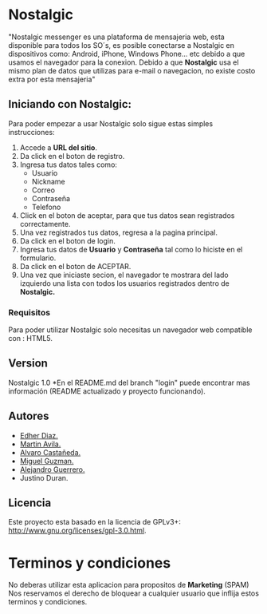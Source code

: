 # **Nostalgic**

"Nostalgic messenger es una plataforma de mensajeria web, esta disponible para todos los SO´s, es posible conectarse a Nostalgic en dispositivos como:
 Android, iPhone, Windows Phone... etc debido a que usamos el navegador para la conexion.
Debido a que **Nostalgic** usa el mismo plan de datos que utilizas para e-mail o navegacion, no existe costo extra por esta mensajeria"

## **Iniciando con Nostalgic:**

Para poder empezar a usar Nostalgic solo sigue estas simples instrucciones:

1. Accede a **URL del sitio**.  
2. Da click en el boton de registro.  
3. Ingresa tus datos tales como:   
    - Usuario  
    - Nickname  
    - Correo  
    - Contraseña  
    - Telefono  
4. Click en el boton de aceptar, para que tus datos sean registrados correctamente.  
5. Una vez registrados tus datos, regresa a la pagina principal.  
6. Da click en el boton de login.  
7. Ingresa tus datos de **Usuario** y **Contraseña** tal como lo hiciste en el formulario.  
8. Da click en el boton de ACEPTAR.  
9. Una vez que iniciaste secion, el navegador te mostrara del lado izquierdo una lista  con todos los usuarios registrados dentro de **Nostalgic.** 

### **Requisitos**

Para poder utilizar Nostalgic solo necesitas un navegador web compatible con : HTML5.

## **Version**

Nostalgic 1.0
*En el README.md del branch "login" puede encontrar mas información (README actualizado y proyecto funcionando).

## **Autores**

+ [Edher Diaz.](https://www.linkedin.com/in/edher-gerardo-diaz-fernandez-413719b5/)   
+ [Martin Avila.](https://www.linkedin.com/in/martin-avila-escobedo-614327b4/)      
+ [Alvaro Castañeda.](https://www.linkedin.com/in/alvaro-casta%C3%B1eda-escobedo-691a0b152/)  
+ [Miguel Guzman.](https://www.linkedin.com/in/miguel-osvaldo-guzman-palomar-069802153/)  
+ [Alejandro Guerrero.](https://www.linkedin.com/in/claudio-alejandro-guerrero-nocedal-a283b9153/)  
+ Justino Duran.    

## **Licencia**

Este proyecto esta basado en la licencia de GPLv3+: http://www.gnu.org/licenses/gpl-3.0.html.



# **Terminos y condiciones**

No deberas utilizar esta aplicacion para propositos de **Marketing** (SPAM)
Nos reservamos el derecho de bloquear a cualquier usuario que inflija estos terminos y condiciones.

